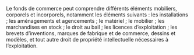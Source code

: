 Le fonds de commerce peut comprendre différents éléments mobiliers, corporels et
incorporels, notamment les éléments suivants :
les installations ;
les aménagements et agencements ;
le matériel ;
le mobilier ;
les marchandises en stock ;
le droit au bail ;
les licences d’exploitation ;
les brevets d’inventions, marques de fabrique et de commerce, dessins et modèles, et tout
autre droit de propriété intellectuelle nécessaires à l’exploitation.